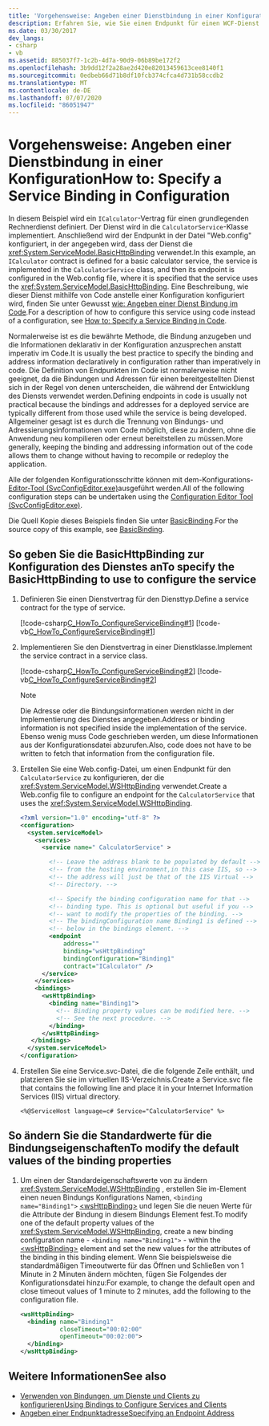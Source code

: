 ```yaml
---
title: 'Vorgehensweise: Angeben einer Dienstbindung in einer Konfiguration'
description: Erfahren Sie, wie Sie einen Endpunkt für einen WCF-Dienst in einer Konfigurationsdatei konfigurieren. Ein Vertrag wird für einen Dienst definiert und in einer Klasse implementiert.
ms.date: 03/30/2017
dev_langs:
- csharp
- vb
ms.assetid: 885037f7-1c2b-4d7a-90d9-06b89be172f2
ms.openlocfilehash: 3b9dd12f2a28ae2d420e82013459613cee8140f1
ms.sourcegitcommit: 0edbeb66d71b8df10fcb374cfca4d731b58ccdb2
ms.translationtype: MT
ms.contentlocale: de-DE
ms.lasthandoff: 07/07/2020
ms.locfileid: "86051947"
---
```

# <a name="how-to-specify-a-service-binding-in-configuration"></a><span data-ttu-id="1dbf2-104">Vorgehensweise: Angeben einer Dienstbindung in einer Konfiguration</span><span class="sxs-lookup"><span data-stu-id="1dbf2-104">How to: Specify a Service Binding in Configuration</span></span>
<span data-ttu-id="1dbf2-105">In diesem Beispiel wird ein `ICalculator`-Vertrag für einen grundlegenden Rechnerdienst definiert. Der Dienst wird in die `CalculatorService`-Klasse implementiert. Anschließend wird der Endpunkt in der Datei "Web.config" konfiguriert, in der angegeben wird, dass der Dienst die <xref:System.ServiceModel.BasicHttpBinding> verwendet.</span><span class="sxs-lookup"><span data-stu-id="1dbf2-105">In this example, an `ICalculator` contract is defined for a basic calculator service, the service is implemented in the `CalculatorService` class, and then its endpoint is configured in the Web.config file, where it is specified that the service uses the <xref:System.ServiceModel.BasicHttpBinding>.</span></span> <span data-ttu-id="1dbf2-106">Eine Beschreibung, wie dieser Dienst mithilfe von Code anstelle einer Konfiguration konfiguriert wird, finden Sie unter Gewusst [wie: Angeben einer Dienst Bindung im Code](how-to-specify-a-service-binding-in-code.md).</span><span class="sxs-lookup"><span data-stu-id="1dbf2-106">For a description of how to configure this service using code instead of a configuration, see [How to: Specify a Service Binding in Code](how-to-specify-a-service-binding-in-code.md).</span></span>  
  
 <span data-ttu-id="1dbf2-107">Normalerweise ist es die bewährte Methode, die Bindung anzugeben und die Informationen deklarativ in der Konfiguration anzusprechen anstatt imperativ im Code.</span><span class="sxs-lookup"><span data-stu-id="1dbf2-107">It is usually the best practice to specify the binding and address information declaratively in configuration rather than imperatively in code.</span></span> <span data-ttu-id="1dbf2-108">Die Definition von Endpunkten im Code ist normalerweise nicht geeignet, da die Bindungen und Adressen für einen bereitgestellten Dienst sich in der Regel von denen unterscheiden, die während der Entwicklung des Diensts verwendet werden.</span><span class="sxs-lookup"><span data-stu-id="1dbf2-108">Defining endpoints in code is usually not practical because the bindings and addresses for a deployed service are typically different from those used while the service is being developed.</span></span> <span data-ttu-id="1dbf2-109">Allgemeiner gesagt ist es durch die Trennung von Bindungs- und Adressierungsinformationen vom Code möglich, diese zu ändern, ohne die Anwendung neu kompilieren oder erneut bereitstellen zu müssen.</span><span class="sxs-lookup"><span data-stu-id="1dbf2-109">More generally, keeping the binding and addressing information out of the code allows them to change without having to recompile or redeploy the application.</span></span>  
  
 <span data-ttu-id="1dbf2-110">Alle der folgenden Konfigurationsschritte können mit dem-Konfigurations- [Editor-Tool (SvcConfigEditor.exe)](configuration-editor-tool-svcconfigeditor-exe.md)ausgeführt werden.</span><span class="sxs-lookup"><span data-stu-id="1dbf2-110">All of the following configuration steps can be undertaken using the [Configuration Editor Tool (SvcConfigEditor.exe)](configuration-editor-tool-svcconfigeditor-exe.md).</span></span>  
  
 <span data-ttu-id="1dbf2-111">Die Quell Kopie dieses Beispiels finden Sie unter [BasicBinding](./samples/basicbinding.md).</span><span class="sxs-lookup"><span data-stu-id="1dbf2-111">For the source copy of this example, see [BasicBinding](./samples/basicbinding.md).</span></span>  
  
## <a name="to-specify-the-basichttpbinding-to-use-to-configure-the-service"></a><span data-ttu-id="1dbf2-112">So geben Sie die BasicHttpBinding zur Konfiguration des Dienstes an</span><span class="sxs-lookup"><span data-stu-id="1dbf2-112">To specify the BasicHttpBinding to use to configure the service</span></span>  
  
1. <span data-ttu-id="1dbf2-113">Definieren Sie einen Dienstvertrag für den Diensttyp.</span><span class="sxs-lookup"><span data-stu-id="1dbf2-113">Define a service contract for the type of service.</span></span>  
  
     [!code-csharp[C_HowTo_ConfigureServiceBinding#1](../../../samples/snippets/csharp/VS_Snippets_CFX/c_howto_configureservicebinding/cs/source.cs#1)]
     [!code-vb[C_HowTo_ConfigureServiceBinding#1](../../../samples/snippets/visualbasic/VS_Snippets_CFX/c_howto_configureservicebinding/vb/source.vb#1)]  
  
2. <span data-ttu-id="1dbf2-114">Implementieren Sie den Dienstvertrag in einer Dienstklasse.</span><span class="sxs-lookup"><span data-stu-id="1dbf2-114">Implement the service contract in a service class.</span></span>  
  
     [!code-csharp[C_HowTo_ConfigureServiceBinding#2](../../../samples/snippets/csharp/VS_Snippets_CFX/c_howto_configureservicebinding/cs/source.cs#2)]
     [!code-vb[C_HowTo_ConfigureServiceBinding#2](../../../samples/snippets/visualbasic/VS_Snippets_CFX/c_howto_configureservicebinding/vb/source.vb#2)]  
  
    > [!NOTE]
    > <span data-ttu-id="1dbf2-115">Die Adresse oder die Bindungsinformationen werden nicht in der Implementierung des Dienstes angegeben.</span><span class="sxs-lookup"><span data-stu-id="1dbf2-115">Address or binding information is not specified inside the implementation of the service.</span></span> <span data-ttu-id="1dbf2-116">Ebenso wenig muss Code geschrieben werden, um diese Informationen aus der Konfigurationsdatei abzurufen.</span><span class="sxs-lookup"><span data-stu-id="1dbf2-116">Also, code does not have to be written to fetch that information from the configuration file.</span></span>  
  
3. <span data-ttu-id="1dbf2-117">Erstellen Sie eine Web.config-Datei, um einen Endpunkt für den `CalculatorService` zu konfigurieren, der die <xref:System.ServiceModel.WSHttpBinding> verwendet.</span><span class="sxs-lookup"><span data-stu-id="1dbf2-117">Create a Web.config file to configure an endpoint for the `CalculatorService` that uses the <xref:System.ServiceModel.WSHttpBinding>.</span></span>  
  
    ```xml  
    <?xml version="1.0" encoding="utf-8" ?>  
    <configuration>  
      <system.serviceModel>  
        <services>  
          <service name=" CalculatorService" >  

            <!-- Leave the address blank to be populated by default -->
            <!-- from the hosting environment,in this case IIS, so -->
            <!-- the address will just be that of the IIS Virtual -->
            <!-- Directory. -->

            <!-- Specify the binding configuration name for that -->
            <!-- binding type. This is optional but useful if you -->
            <!-- want to modify the properties of the binding. -->
            <!-- The bindingConfiguration name Binding1 is defined -->
            <!-- below in the bindings element. -->
            <endpoint
                address=""
                binding="wsHttpBinding"  
                bindingConfiguration="Binding1"  
                contract="ICalculator" />  
          </service>  
        </services>  
        <bindings>  
          <wsHttpBinding>  
            <binding name="Binding1">  
              <!-- Binding property values can be modified here. -->  
              <!-- See the next procedure. -->  
            </binding>  
          </wsHttpBinding>  
       </bindings>  
      </system.serviceModel>  
    </configuration>  
    ```  
  
4. <span data-ttu-id="1dbf2-118">Erstellen Sie eine Service.svc-Datei, die die folgende Zeile enthält, und platzieren Sie sie im virtuellen IIS-Verzeichnis.</span><span class="sxs-lookup"><span data-stu-id="1dbf2-118">Create a Service.svc file that contains the following line and place it in your Internet Information Services (IIS) virtual directory.</span></span>  
  
    ```aspx-csharp
    <%@ServiceHost language=c# Service="CalculatorService" %>
    ```  
  
## <a name="to-modify-the-default-values-of-the-binding-properties"></a><span data-ttu-id="1dbf2-119">So ändern Sie die Standardwerte für die Bindungseigenschaften</span><span class="sxs-lookup"><span data-stu-id="1dbf2-119">To modify the default values of the binding properties</span></span>  
  
1. <span data-ttu-id="1dbf2-120">Um einen der Standardeigenschaftswerte von zu ändern <xref:System.ServiceModel.WSHttpBinding> , erstellen Sie im-Element einen neuen Bindungs Konfigurations Namen, `<binding name="Binding1">` [\<wsHttpBinding>](../configure-apps/file-schema/wcf/wshttpbinding.md) und legen Sie die neuen Werte für die Attribute der Bindung in diesem Bindungs Element fest.</span><span class="sxs-lookup"><span data-stu-id="1dbf2-120">To modify one of the default property values of the <xref:System.ServiceModel.WSHttpBinding>, create a new binding configuration name - `<binding name="Binding1">` - within the [\<wsHttpBinding>](../configure-apps/file-schema/wcf/wshttpbinding.md) element and set the new values for the attributes of the binding in this binding element.</span></span> <span data-ttu-id="1dbf2-121">Wenn Sie beispielsweise die standardmäßigen Timeoutwerte für das Öffnen und Schließen von 1 Minute in 2 Minuten ändern möchten, fügen Sie Folgendes der Konfigurationsdatei hinzu:</span><span class="sxs-lookup"><span data-stu-id="1dbf2-121">For example, to change the default open and close timeout values of 1 minute to 2 minutes, add the following to the configuration file.</span></span>  
  
    ```xml  
    <wsHttpBinding>  
      <binding name="Binding1"  
               closeTimeout="00:02:00"  
               openTimeout="00:02:00">  
      </binding>  
    </wsHttpBinding>  
    ```  
  
## <a name="see-also"></a><span data-ttu-id="1dbf2-122">Weitere Informationen</span><span class="sxs-lookup"><span data-stu-id="1dbf2-122">See also</span></span>

- [<span data-ttu-id="1dbf2-123">Verwenden von Bindungen, um Dienste und Clients zu konfigurieren</span><span class="sxs-lookup"><span data-stu-id="1dbf2-123">Using Bindings to Configure Services and Clients</span></span>](using-bindings-to-configure-services-and-clients.md)
- [<span data-ttu-id="1dbf2-124">Angeben einer Endpunktadresse</span><span class="sxs-lookup"><span data-stu-id="1dbf2-124">Specifying an Endpoint Address</span></span>](specifying-an-endpoint-address.md)
